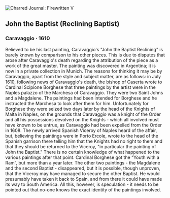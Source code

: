 <div class="artwork-of-the-day">
  <div class="container">
    <div class="img-wrapper">
      <img
        src="https://uploads6.wikiart.org/images/caravaggio/john-the-baptist-1610(2).jpg!Large.jpg"
        alt="Charred Journal: Firewritten V" />
    </div>
    <div class="artwork-detail">
      <div class="artwork-origin"> 
        <h2 class="artwork-name">John the Baptist (Reclining Baptist)</h2>
        <h3 class="artist">
          Caravaggio
                    ·  1610
        </h3>
      </div>
      <p class="description">
        <span class="artwork-description-text ng-binding" ng-bind-html="viewModel.ArtworkOfTheDay.Description | unsafe">Believed to be his last painting, Caravaggio's "John the Baptist Reclining" is barely known by comparison to his other pieces. This is due to disputes that arose after Caravaggio's death regarding the attribution of the piece as a work of the great master. The painting was discovered in Argentina; it is now in a private collection in Munich. The reasons for thinking it may be by Caravaggio, apart from the style and subject matter, are as follows: in July 1610, following news of Caravaggio's death, the bishop of Caserta wrote to Cardinal Scipione Borghese that three paintings by the artist were in the Naples palazzo of the Marchesa of Caravaggio. They were two Saint Johns and a Magdalene. The paintings had been intended for Borghese and he instructed the Marchesa to look after them for him. Unfortunately for Borghese they were seized two days later by the head of the Knights of Malta in Naples, on the grounds that Caravaggio was a knight of the Order and all his possessions devolved on the Knights - which all involved must have known to be untrue, as Caravaggio had been expelled from the Order in 1608. The newly arrived Spanish Viceroy of Naples heard of the affair, but, believing the paintings were in Porto Ercole, wrote to the head of the Spanish garrison there telling him that the Knights had no right to them and that they should be returned to the Viceroy, "in particular the painting of John the Baptist." There is no certain knowledge of what happened to the various paintings after that point. Cardinal Borghese got the “Youth with a Ram”, but more than a year later. The other two paintings - the Magdalene and the second Baptist - disappeared, but it is possible, though unproven, that the Viceroy may have managed to secure the other Baptist. He would presumably have taken it back to Spain, and from there it could have made its way to South America. All this, however, is speculation - it needs to be pointed out that no-one knows the exact identity of the paintings involved.</span>
                        <div class="text-shadow-container" ng-show="showShadow" style=""></div>
      </p>
    </div>
  </div>

</div>
